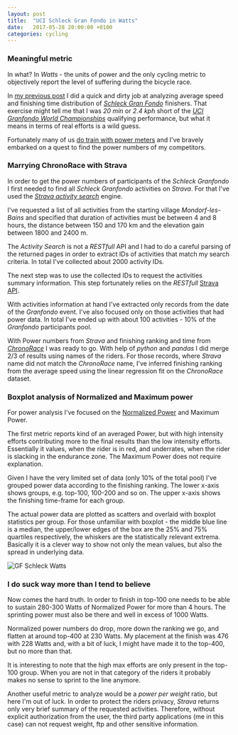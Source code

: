 ```yaml
---
layout: post
title:  "UCI Schleck Gran Fondo in Watts"
date:   2017-05-28 20:00:00 +0100
categories: cycling
---
```


### Meaningful metric

In what? In *Watts* - the units of power and the only cycling metric to objectively report the level of suffering during the bicycle race.

In [my previous post](https://sladkovm.github.io/cycling/2017/05/23/what-it-takes-to-qualify-for-uci-gf-wc.html) I did a quick and dirty job at analyzing average speed and finishing time distribution of [*Schleck Gran Fondo*](http://schleckgranfondo.com/) finishers. That exercise might tell me that I was *20 min* or *2.4 kph* short of the [*UCI Granfondo World Championships*](http://www.uci.ch/cyclingforall/uci-gran-fondo-world-series/) qualifying performance, but what it means in terms of real efforts is a wild guess.

Fortunately many of us [do train with power meters](https://sladkovm.github.io/cycling/2017/05/21/Garmin-Vector-vs-Stages-Power.html) and I've bravely embarked on a quest to find the power numbers of my competitors.

### Marrying ChronoRace with Strava

In order to get the power numbers of participants of the *Schleck Granfondo* I first needed to find all *Schleck Granfondo* activities on *Strava*. For that I've used the [*Strava activity search*](https://www.strava.com/activities/search) engine.

I've requested a list of all activities from the starting village *Mondorf-les-Bains* and specified that duration of activities must be between 4 and 8 hours, the distance between 150 and 170 km and the elevation gain between 1800 and 2400 m.

The *Activity Search* is not a *RESTfull* API and I had to do a careful parsing of the returned pages in order to extract IDs of activities that match my search criteria. In total I've collected about 2000 activity IDs.

The next step was to use the collected IDs to request the activities summary information. This step fortunately relies on the *RESTfull* [Strava API](https://strava.github.io/api/).

With activities information at hand I've extracted only records from the date of the *Granfondo* event. I've also focused only on those activities that had power data. In total I've ended up with about 100 activities - 10% of the *Granfondo* participants pool.

With Power numbers from *Strava* and finishing ranking and time from [*ChronoRace*](https://sladkovm.github.io/cycling/2017/05/23/what-it-takes-to-qualify-for-uci-gf-wc.html) I was ready to go. With help of *python* and *pandas* I did merge 2/3 of results using names of the riders. For those records, where *Strava* name did not match the *ChronoRace* name, I've inferred finishing ranking from the average speed using the linear regression fit on the *ChronoRace* dataset.

### Boxplot analysis of Normalized and Maximum power

For power analysis I've focused on the [Normalized Power](https://help.trainingpeaks.com/hc/en-us/articles/204071804-Normalized-Power) and Maximum Power.

The first metric reports kind of an averaged Power, but with high intensity efforts contributing more to the final results than the low intensity efforts. Essentially it values, when the rider is in red, and underrates, when the rider is slacking in the endurance zone. The Maximum Power does not require explanation.

Given I have the very limited set of data (only 10% of the total pool) I've grouped power data according to the finishing ranking. The lower x-axis shows groups, e.g. top-100, 100-200 and so on. The upper x-axis shows the finishing time-frame for each group.

The actual power data are plotted as scatters and overlaid with boxplot statistics per group.  For those unfamiliar with boxplot - the middle blue line is a median, the upper/lower edges of the box are the 25% and 75% quartiles respectively, the whiskers are the statistically relevant extrema. Basically it is a clever way to show not only the mean values, but also the spread in underlying data.

![GF Schleck Watts]({{site_url}}/assets/2017-05-28-GF-Schleck-Watts/gfschleck_power.png)

### I do suck way more than I tend to believe

Now comes the hard truth. In order to finish in top-100 one needs to be able to sustain 280-300 Watts of Normalized Power for more than 4 hours. The sprinting power must also be there and well in excess of 1000 Watts.

Normalized power numbers do drop, more down the ranking we go, and flatten at around top-400 at 230 Watts. My placement at the finish was 476 with 228 Watts and, with a bit of luck, I might have made it to the top-400, but no more than that.

It is interesting to note that the high max efforts are only present in the top-100 group. When you are not in that category of the riders it probably makes no sense to sprint to the line anymore.

Another useful metric to analyze would be a *power per weight* ratio, but here I'm out of luck. In order to protect the riders privacy, *Strava* returns only very brief summary of the requested activities. Therefore, without explicit authorization from the user, the third party applications (me in this case) can not request weight, ftp and other sensitive information.  
